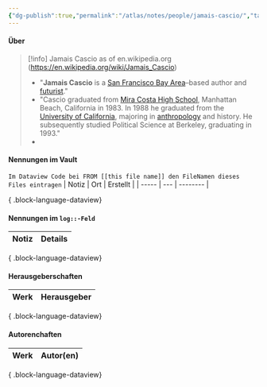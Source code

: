```yaml
---
{"dg-publish":true,"permalink":"/atlas/notes/people/jamais-cascio/","tags":["class/people"],"noteIcon":""}
---
```



#### Über
> [!info] Jamais Cascio
> as of en.wikipedia.org (https://en.wikipedia.org/wiki/Jamais_Cascio)
> - "**Jamais Cascio** is a [San Francisco Bay Area](https://en.wikipedia.org/wiki/San_Francisco_Bay_Area "San Francisco Bay Area")–based author and [futurist](https://en.wikipedia.org/wiki/Futurist "Futurist")."
> - "Cascio graduated from [Mira Costa High School](https://en.wikipedia.org/wiki/Mira_Costa_High_School "Mira Costa High School"), Manhattan Beach, California in 1983. In 1988 he graduated from the [University of California](https://en.wikipedia.org/wiki/University_of_California "University of California"), majoring in [anthropology](https://en.wikipedia.org/wiki/Anthropology "Anthropology") and history. He subsequently studied Political Science at Berkeley, graduating in 1993."
> - 



#### Nennungen im Vault
`Im Dataview Code bei FROM [[this file name]] den FileNamen dieses Files eintragen` 
| Notiz | Ort | Erstellt |
| ----- | --- | -------- |

{ .block-language-dataview}

#### Nennungen im `log::-Feld`
| Notiz | Details |
| ----- | ------- |

{ .block-language-dataview}

#### Herausgeberschaften
| Werk | Herausgeber |
| ---- | ----------- |

{ .block-language-dataview}


#### Autorenchaften
| Werk | Autor(en) |
| ---- | --------- |

{ .block-language-dataview}


